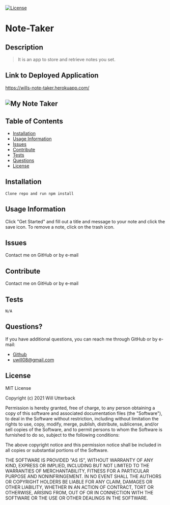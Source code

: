 [![License](https://img.shields.io/badge/license-MIT-green)](http://choosealicense.com/licenses/mit/)

# Note-Taker

## Description

> It is an app to store and retrieve notes you set.

## Link to Deployed Application

https://wills-note-taker.herokuapp.com/

## ![My Note Taker](/public/assets/img/note-taker.PNG)

## Table of Contents

- [Installation](#Installation)
- [Usage Information](#Usage-Information)
- [Issues](#Issues)
- [Contribute](#Contribute)
- [Tests](#Tests)
- [Questions](#Questions)
- [License](#License)

## Installation

```
Clone repo and run npm install
```

## Usage Information

Click "Get Started" and fill out a title and message to your note and click the save icon. To remove a note, click on the trash icon.

## Issues

Contact me on GitHub or by e-mail

## Contribute

Contact me on GitHub or by e-mail

## Tests

```
N/A
```

## Questions?

If you have additional questions, you can reach me through GitHub or by e-mail:

- [Github](https://github.com/wjutterback)
- uwill08@gmail.com

## License

MIT License

Copyright (c) 2021 Will Utterback

Permission is hereby granted, free of charge, to any person obtaining a copy
of this software and associated documentation files (the "Software"), to deal
in the Software without restriction, including without limitation the rights
to use, copy, modify, merge, publish, distribute, sublicense, and/or sell
copies of the Software, and to permit persons to whom the Software is
furnished to do so, subject to the following conditions:

The above copyright notice and this permission notice shall be included in all
copies or substantial portions of the Software.

THE SOFTWARE IS PROVIDED "AS IS", WITHOUT WARRANTY OF ANY KIND, EXPRESS OR
IMPLIED, INCLUDING BUT NOT LIMITED TO THE WARRANTIES OF MERCHANTABILITY,
FITNESS FOR A PARTICULAR PURPOSE AND NONINFRINGEMENT. IN NO EVENT SHALL THE
AUTHORS OR COPYRIGHT HOLDERS BE LIABLE FOR ANY CLAIM, DAMAGES OR OTHER
LIABILITY, WHETHER IN AN ACTION OF CONTRACT, TORT OR OTHERWISE, ARISING FROM,
OUT OF OR IN CONNECTION WITH THE SOFTWARE OR THE USE OR OTHER DEALINGS IN THE
SOFTWARE.
